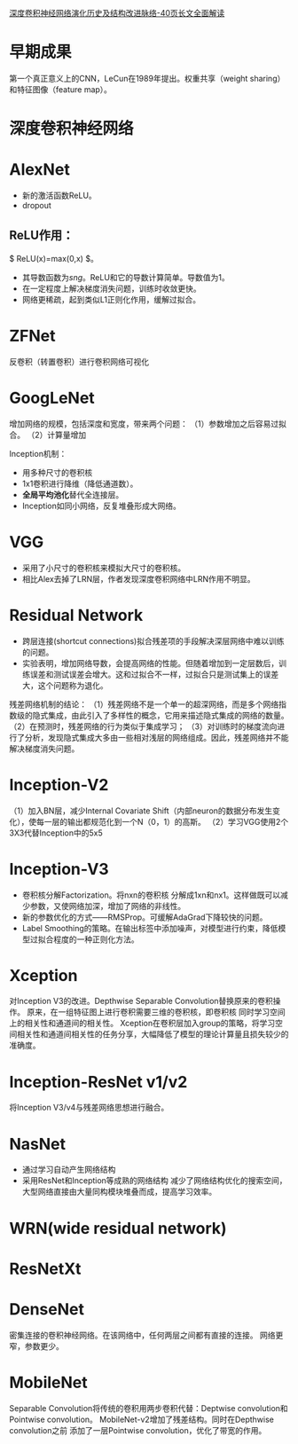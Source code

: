
[深度卷积神经网络演化历史及结构改进脉络-40页长文全面解读](https://zhuanlan.zhihu.com/p/36765623)

# 早期成果
第一个真正意义上的CNN，LeCun在1989年提出。权重共享（weight sharing）和特征图像（feature map）。

# 深度卷积神经网络

# AlexNet
- 新的激活函数ReLU。
- dropout

## ReLU作用：
$ ReLU(x)=max(0,x) $。
- 其导数函数为$sng$。ReLU和它的导数计算简单。导数值为1。
- 在一定程度上解决梯度消失问题，训练时收敛更快。
- 网络更稀疏，起到类似L1正则化作用，缓解过拟合。

# ZFNet
反卷积（转置卷积）进行卷积网络可视化

# GoogLeNet
增加网络的规模，包括深度和宽度，带来两个问题：
（1）参数增加之后容易过拟合。
（2）计算量增加

Inception机制：
- 用多种尺寸的卷积核
- 1x1卷积进行降维（降低通道数）。
- **全局平均池化**替代全连接层。
- Inception如同小网络，反复堆叠形成大网络。

# VGG
- 采用了小尺寸的卷积核来模拟大尺寸的卷积核。
- 相比Alex去掉了LRN层，作者发现深度卷积网络中LRN作用不明显。

# Residual Network
- 跨层连接(shortcut connections)拟合残差项的手段解决深层网络中难以训练的问题。
- 实验表明，增加网络导数，会提高网络的性能。但随着增加到一定层数后，训练误差和测试误差会增大。这和过拟合不一样，过拟合只是测试集上的误差大，这个问题称为退化。

残差网络机制的结论：
（1）残差网络不是一个单一的超深网络，而是多个网络指数级的隐式集成，由此引入了多样性的概念，它用来描述隐式集成的网络的数量。
（2）在预测时，残差网络的行为类似于集成学习；
（3）对训练时的梯度流向进行了分析，发现隐式集成大多由一些相对浅层的网络组成。因此，残差网络并不能解决梯度消失问题。

# Inception-V2
（1）加入BN层，减少Internal Covariate Shift（内部neuron的数据分布发生变化），使每一层的输出都规范化到一个N（0，1）的高斯。
（2）学习VGG使用2个3X3代替Inception中的5x5

# Inception-V3
- 卷积核分解Factorization。将nxn的卷积核 分解成1xn和nx1。这样做既可以减少参数，又使网络加深，增加了网络的非线性。
- 新的参数优化的方式——RMSProp。可缓解AdaGrad下降较快的问题。
- Label Smoothing的策略。在输出标签中添加噪声，对模型进行约束，降低模型过拟合程度的一种正则化方法。


# Xception
对Inception V3的改进。Depthwise Separable Convolution替换原来的卷积操作。
原来，在一组特征图上进行卷积需要三维的卷积核，即卷积核 同时学习空间上的相关性和通道间的相关性。
Xception在卷积层加入group的策略，将学习空间相关性和通道间相关性的任务分享，大幅降低了模型的理论计算量且损失较少的准确度。


# Inception-ResNet v1/v2
将Inception V3/v4与残差网络思想进行融合。


# NasNet
- 通过学习自动产生网络结构
- 采用ResNet和Inception等成熟的网络结构 减少了网络结构优化的搜索空间，大型网络直接由大量同构模块堆叠而成，提高学习效率。

# WRN(wide residual network)

# ResNetXt

# DenseNet
密集连接的卷积神经网络。在该网络中，任何两层之间都有直接的连接。
网络更窄，参数更少。

# MobileNet
Separable Convolution将传统的卷积用两步卷积代替：Deptwise convolution和Pointwise convolution。
MobileNet-v2增加了残差结构。同时在Depthwise convolution之前 添加了一层Pointwise convolution，优化了带宽的作用。



